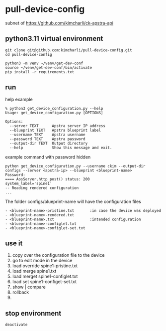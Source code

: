 # pull-device-config

subnet of https://github.com/kimcharli/ck-apstra-api

## python3.11 virtual environment

```
git clone git@github.com:kimcharli/pull-device-config.git
cd pull-device-config

python3 -m venv ~/venv/get-dev-conf
source ~/venv/get-dev-conf/bin/activate
pip install -r requirements.txt  
```

## run

help example
```
% python3 get_device_configuration.py --help
Usage: get_device_configuration.py [OPTIONS]

Options:
  --server TEXT      Apstra server IP address
  --blueprint TEXT   Apstra blueprint label
  --username TEXT    Apstra username
  --password TEXT    Apstra password
  --output-dir TEXT  Output directory
  --help             Show this message and exit.
```

example command with password hidden
```
python get_device_configuration.py --username ckim --output-dir configs --server <apstra-ip> --blueprint <blueprint-name>                            
Password:
==== AosServer.http_post() status: 200
system_label='spine1'
-- Reading rendered configuration
...

```

The folder configs/blueprint-name will have the configuration files
```
- <blueprint-name>-pristine.txt       :in case the device was deployed
- <blueprint-name>-rendered.txt
- <blueprint-name>.txt                :intended configuration
- <blueprint-name>-configlet.txt
- <blueprint-name>-configlet-set.txt
```

## use it

1. copy over the configuration file to the device
2. go to edit mode in the device
3. load override spine1-pristine.txt
4. load merge spine1.txt
5. load merget spine1-configlet.txt
6. load set spine1-configet-set.txt
7. show | compare
8. rollback
9. 

## stop environment

```
deactivate
```
